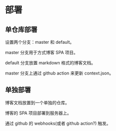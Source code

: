 # 部署

## 单仓库部署

设置两个分支：master 和 default。

master 分支用于方式博客 SPA 项目。

default 分支放置 markdown 格式的博客文档。

master 分支上通过 github action 来更新 context.json。

## 单独部署

博客文档放置到一个单独的仓库。

博客的 SPA 项目部署到服务器上。

通过 github 的 webhooks(或者 github action?) 触发。
